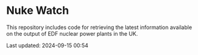 # Nuke Watch

This repository includes code for retrieving the latest information available on the output of EDF nuclear power plants in the UK.

Last updated: 2024-09-15 00:54